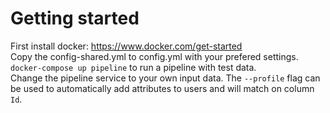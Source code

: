 # Getting started
First install docker: https://www.docker.com/get-started  
Copy the config-shared.yml to config.yml with your prefered settings.  
`docker-compose up pipeline` to run a pipeline with test data.  
Change the pipeline service to your own input data. The `--profile` flag can be used to automatically add attributes to users and will match on column `Id`.

